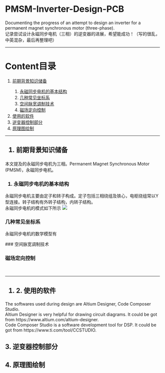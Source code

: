 # PMSM-Inverter-Design-PCB 
<p>Documenting the progress of an attempt to design an inverter for a permanent magnet synchronous motor (three-phase).<br>
记录尝试设计永磁同步电机（三相）的逆变器的进展，希望能成功！（写的很乱，中英混杂，最后再整理吧）</p>
<hr>

# Content目录
<ol>
  <li><a href="#前期背景知识储备">前期背景知识储备</a> </li>
    <ol>
      <li><a href="#永磁同步电机的基本结构">永磁同步电机的基本结构</a></li>
      <li><a href="#几种常见坐标系">几种常见坐标系</a></li>
      <li><a href="#空间脉宽调制技术">空间脉宽调制技术</a></li>
      <li><a href="#磁场定向控制">磁场定向控制</a></li>
    </ol>
  <li><a href="#使用的软件">使用的软件</a></li>
  <li><a href="#逆变器控制部分">逆变器控制部分</a></li>
  <li><a href="#原理图绘制">原理图绘制</a></li>
</ol>
<hr>

## <ol><li>前期背景知识储备

<p>本文提及的永磁同步电机为三相。Permanent Magnet Synchronous Motor (PMSM)，永磁同步电机。</p>
  
### <ol><li>永磁同步电机的基本结构</li>

<p>永磁同步电机主要由定子和转子构成。定子包括三相绕组及铁心，电枢绕组常以Y型连接。转子结构有外转子结构，内转子结构。<br>
永磁同步电机的模式如下所示
  <img src="XX" />
</p>

### 几种常见坐标系

<p>永磁同步电机的数学模型有</p>
### 空间脉宽调制技术

### 磁场定向控制

  <br>
  <hr>
  
## <ol><li>2. 使用的软件</li></ol>
<p>The softwares used during design are Altium Designer, Code Composer Studio.<br>
Altium Designer is very helpful for drawing circuit diagrams. It could be got from https://www.altium.com/altium-designer.<br>
Code Composer Studio is a software development tool for DSP. It could be got from https://www.ti.com/tool/CCSTUDIO.</p>

## 3. 逆变器控制部分

## 4. 原理图绘制
